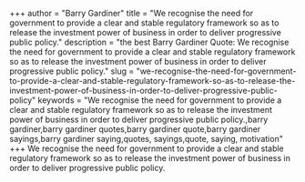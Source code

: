 +++
author = "Barry Gardiner"
title = "We recognise the need for government to provide a clear and stable regulatory framework so as to release the investment power of business in order to deliver progressive public policy."
description = "the best Barry Gardiner Quote: We recognise the need for government to provide a clear and stable regulatory framework so as to release the investment power of business in order to deliver progressive public policy."
slug = "we-recognise-the-need-for-government-to-provide-a-clear-and-stable-regulatory-framework-so-as-to-release-the-investment-power-of-business-in-order-to-deliver-progressive-public-policy"
keywords = "We recognise the need for government to provide a clear and stable regulatory framework so as to release the investment power of business in order to deliver progressive public policy.,barry gardiner,barry gardiner quotes,barry gardiner quote,barry gardiner sayings,barry gardiner saying,quotes, sayings,quote, saying, motivation"
+++
We recognise the need for government to provide a clear and stable regulatory framework so as to release the investment power of business in order to deliver progressive public policy.
